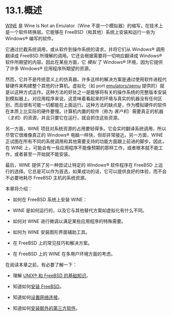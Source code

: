 # 13.1.概述

[WINE](https://www.winehq.org/) 是 Wine Is Not an Emulator（Wine 不是一个模拟器）的缩写，在技术上是一个软件转换层。它能够在 FreeBSD（和其他）系统上安装和运行一些为 Windows® 编写的软件。

它通过拦截系统调用，或从软件到操作系统的请求，并将它们从 Windows® 调用翻译成 FreeBSD 所理解的调用。它还会根据需要将一切响应翻译成 Windows® 软件所期望的内容。因此在某些方面，它 _模拟_ 了 Windows® 环境，因为它提供了许多 Windows® 应用程序所期望的资源。

然而，它并不是传统意义上的仿真器。许多这样的解决方案是通过使用软件进程代替硬件来构建整个其他的计算机。虚拟化（如 port [emulators/qemu](https://cgit.freebsd.org/ports/tree/emulators/qemu/pkg-descr) 提供的）就是以这种方式运作。这种方法的好处之一是能够将有关的操作系统的完整版本安装到模拟器上。对应用程序来说，这意味着看起来的环境与真实的机器没有任何区别，而且很有可能一切都能在上面运行。这种方法的缺点是，作为模拟硬件的软件在本质上比实际的硬件要慢。计算机内置的软件（称为 _客户机_）需要真正的机器（_主机_）的资源，并且只要它在运行，就会抓住这些资源。

另一方面，WINE 项目对系统资源的占用要轻得多。它会实时翻译系统调用，所以尽管它很难像真正的 Windows® 电脑一样快，但却非常接近。另一方面，WINE 正试图在所有不同的系统调用和其他需要支持的功能方面跟上前进的脚步。因此，在 WINE 上，可能会有一些应用程序不能像预期的那样工作，或者根本就不能工作，或者甚至一开始就不能安装。

最后，WINE 提供了另一种尝试让特定的 Windows® 软件程序在 FreeBSD 上运行的选择。它总是可以作为首选，如果成功的话，它可以提供良好的体验，而不会不必要地耗尽 FreeBSD 主机的系统资源。

本章将介绍：

- 如何在 FreeBSD 系统上安装 WINE：

- WINE 是如何运行的，以及它与其他替代方案如虚拟化有什么不同。

- 如何对 WINE 进行微调以满足某些应用程序的特殊需要。

- 如何为 WINE 安装图形界面辅助工具。

- 在 FreeBSD 上的常见技巧和解决方案。

- 在 FreeBSD 上的 WINE 在多用户环境方面的考虑。

在阅读本章之前，有必要了解一下：

- 理解 [UNIX® 和 FreeBSD 的基础知识](https://docs.freebsd.org/en/books/handbook/basics/index.html#basics)。

- 知道如何[安装 FreeBSD](https://docs.freebsd.org/en/books/handbook/bsdinstall/index.html#bsdinstall)。

- 知道如何[设置网络连接](https://docs.freebsd.org/en/books/handbook/advanced-networking/index.html#advanced-networking)。

- 知道如何[安装额外的第三方软件](https://docs.freebsd.org/en/books/handbook/ports/index.html#ports)。
